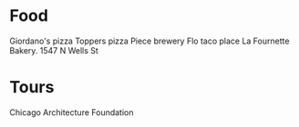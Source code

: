 # Food

Giordano's pizza
Toppers pizza
Piece brewery
Flo taco place
La Fournette Bakery. 1547 N Wells St

# Tours

Chicago Architecture Foundation

